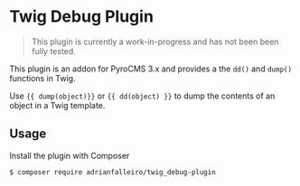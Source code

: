 # Twig Debug Plugin

> This plugin is currently a work-in-progress and has not been been fully tested.

This plugin is an addon for PyroCMS 3.x and provides a the `dd()` and `dump()` functions in Twig.

Use `{{ dump(object)}}` or `{{ dd(object) }}` to dump the contents of an object in a Twig template.

## Usage

Install the plugin with Composer

`$ composer require adrianfalleiro/twig_debug-plugin`
